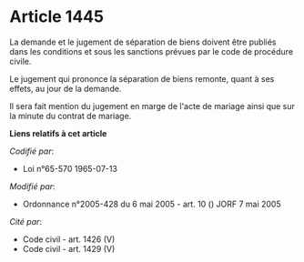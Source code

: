 # Article 1445

La demande et le jugement de séparation de biens doivent être publiés dans les conditions et sous les sanctions prévues par
le code de procédure civile.

Le jugement qui prononce la séparation de biens remonte, quant à ses effets, au jour de la demande.

Il sera fait mention du jugement en marge de l'acte de mariage ainsi que sur la minute du contrat de mariage.

**Liens relatifs à cet article**

_Codifié par_:

  - Loi n°65-570 1965-07-13

_Modifié par_:

  - Ordonnance n°2005-428 du 6 mai 2005 - art. 10 () JORF 7 mai 2005

_Cité par_:

  - Code civil - art. 1426 (V)
  - Code civil - art. 1429 (V)

